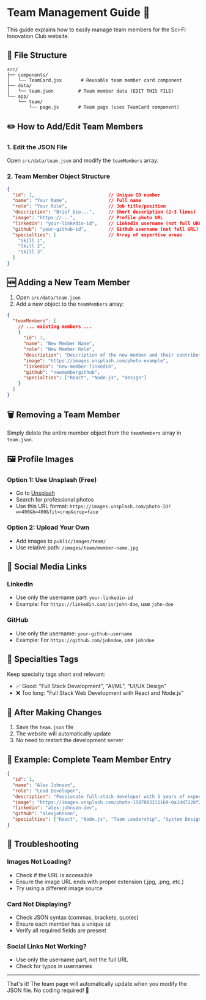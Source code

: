 # Team Management Guide 👥

This guide explains how to easily manage team members for the Sci-Fi Innovation Club website.

## 📁 File Structure

```
src/
├── components/
│   └── TeamCard.jsx       # Reusable team member card component
├── data/
│   └── team.json         # Team member data (EDIT THIS FILE)
└── app/
    └── team/
        └── page.js       # Team page (uses TeamCard component)
```

## ✏️ How to Add/Edit Team Members

### 1. Edit the JSON File
Open `src/data/team.json` and modify the `teamMembers` array.

### 2. Team Member Object Structure
```json
{
  "id": 1,                           // Unique ID number
  "name": "Your Name",               // Full name
  "role": "Your Role",               // Job title/position
  "description": "Brief bio...",     // Short description (2-3 lines)
  "image": "https://...",            // Profile photo URL
  "linkedin": "your-linkedin-id",    // LinkedIn username (not full URL)
  "github": "your-github-id",        // GitHub username (not full URL)
  "specialties": [                   // Array of expertise areas
    "Skill 1",
    "Skill 2",
    "Skill 3"
  ]
}
```

## 🆕 Adding a New Team Member

1. Open `src/data/team.json`
2. Add a new object to the `teamMembers` array:

```json
{
  "teamMembers": [
    // ... existing members ...
    {
      "id": 7,
      "name": "New Member Name",
      "role": "New Member Role",
      "description": "Description of the new member and their contributions.",
      "image": "https://images.unsplash.com/photo-example",
      "linkedin": "new-member-linkedin",
      "github": "newmembergithub",
      "specialties": ["React", "Node.js", "Design"]
    }
  ]
}
```

## 🗑️ Removing a Team Member

Simply delete the entire member object from the `teamMembers` array in `team.json`.

## 🖼️ Profile Images

### Option 1: Use Unsplash (Free)
- Go to [Unsplash](https://unsplash.com)
- Search for professional photos
- Use this URL format: `https://images.unsplash.com/photo-ID?w=400&h=400&fit=crop&crop=face`

### Option 2: Upload Your Own
- Add images to `public/images/team/`
- Use relative path: `/images/team/member-name.jpg`

## 🔗 Social Media Links

### LinkedIn
- Use only the username part: `your-linkedin-id`
- Example: For `https://linkedin.com/in/john-doe`, use `john-doe`

### GitHub
- Use only the username: `your-github-username`
- Example: For `https://github.com/johndoe`, use `johndoe`

## 🎨 Specialties Tags

Keep specialty tags short and relevant:
- ✅ Good: "Full Stack Development", "AI/ML", "UI/UX Design"
- ❌ Too long: "Full Stack Web Development with React and Node.js"

## 🚀 After Making Changes

1. Save the `team.json` file
2. The website will automatically update
3. No need to restart the development server

## 📝 Example: Complete Team Member Entry

```json
{
  "id": 1,
  "name": "Alex Johnson",
  "role": "Lead Developer",
  "description": "Passionate full-stack developer with 5 years of experience building scalable web applications and leading development teams.",
  "image": "https://images.unsplash.com/photo-1507003211169-0a1dd7228f2d?w=400&h=400&fit=crop&crop=face",
  "linkedin": "alex-johnson-dev",
  "github": "alexjohnson",
  "specialties": ["React", "Node.js", "Team Leadership", "System Design"]
}
```

## 🔧 Troubleshooting

### Images Not Loading?
- Check if the URL is accessible
- Ensure the image URL ends with proper extension (.jpg, .png, etc.)
- Try using a different image source

### Card Not Displaying?
- Check JSON syntax (commas, brackets, quotes)
- Ensure each member has a unique `id`
- Verify all required fields are present

### Social Links Not Working?
- Use only the username part, not the full URL
- Check for typos in usernames

---

That's it! The team page will automatically update when you modify the JSON file. No coding required! 🎉
